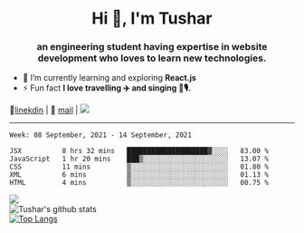 <h1 align="center">Hi 👋, I'm Tushar</h1>
<h3 align="center">an engineering student having expertise in website development who loves to learn new technologies.</h3>

- 🌱 I’m currently learning and exploring **React.js**
- ⚡ Fun fact **I love travelling ✈️ and singing 🎵🎙️.**

👔[linekdin](https://www.linkedin.com/in/tushar-singh-11377119b/) | 📧 [mail](mailto:tusharsinghynr@gmail.com) | ![](https://komarev.com/ghpvc/?username=tusharsingh2000&color=blue)


---

<!--START_SECTION:waka-->
```text
Week: 08 September, 2021 - 14 September, 2021

JSX          8 hrs 32 mins   ████████████████████▓░░░░   83.00 % 
JavaScript   1 hr 20 mins    ███▒░░░░░░░░░░░░░░░░░░░░░   13.07 % 
CSS          11 mins         ▒░░░░░░░░░░░░░░░░░░░░░░░░   01.80 % 
XML          6 mins          ▒░░░░░░░░░░░░░░░░░░░░░░░░   01.13 % 
HTML         4 mins          ▒░░░░░░░░░░░░░░░░░░░░░░░░   00.75 % 
```
<!--END_SECTION:waka-->

<img align="left" src="https://github-readme-streak-stats.herokuapp.com/?user=tusharsingh2000&theme=dark" /></br>
![Tushar's github stats](https://github-readme-stats.vercel.app/api?username=tusharsingh2000&show_icons=true&theme=radical&count_private=true)</br>
[![Top Langs](https://github-readme-stats.vercel.app/api/top-langs/?username=tusharsingh2000&theme=radical)](https://github.com/tusharsingh2000/github-readme-stats)
